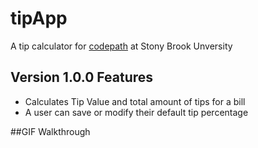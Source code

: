 # tipApp
A tip calculator for [codepath](www.codepath.com) at Stony Brook Unversity


## Version 1.0.0 Features

* Calculates Tip Value and total amount of tips for a bill
* A user can save or modify their default tip percentage



##GIF Walkthrough
